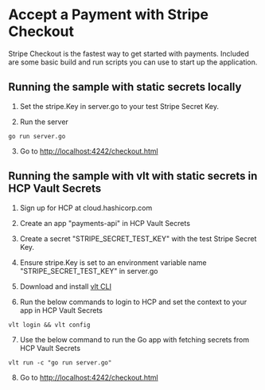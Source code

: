 # Accept a Payment with Stripe Checkout

Stripe Checkout is the fastest way to get started with payments. Included are some basic build and run scripts you can use to start up the application.

## Running the sample with static secrets locally

1. Set the stripe.Key in server.go to your test Stripe Secret Key. 

2. Run the server

~~~
go run server.go
~~~

3. Go to [http://localhost:4242/checkout.html](http://localhost:4242/checkout.html)

## Running the sample with vlt with static secrets in HCP Vault Secrets

1. Sign up for HCP at cloud.hashicorp.com

2. Create an app "payments-api" in HCP Vault Secrets

3. Create a secret "STRIPE_SECRET_TEST_KEY" with the test Stripe Secret Key.

4. Ensure stripe.Key is set to an environment variable name "STRIPE_SECRET_TEST_KEY" in server.go

5. Download and install [vlt CLI](https://developer.hashicorp.com/vault/tutorials/hcp-vault-secrets-get-started/hcp-vault-secrets-install-cli)

6. Run the below commands to login to HCP and set the context to your app in HCP Vault Secrets

~~~
vlt login && vlt config
~~~

7. Use the below command to run the Go app with fetching secrets from HCP Vault Secrets

~~~
vlt run -c "go run server.go"
~~~

8. Go to [http://localhost:4242/checkout.html](http://localhost:4242/checkout.html)